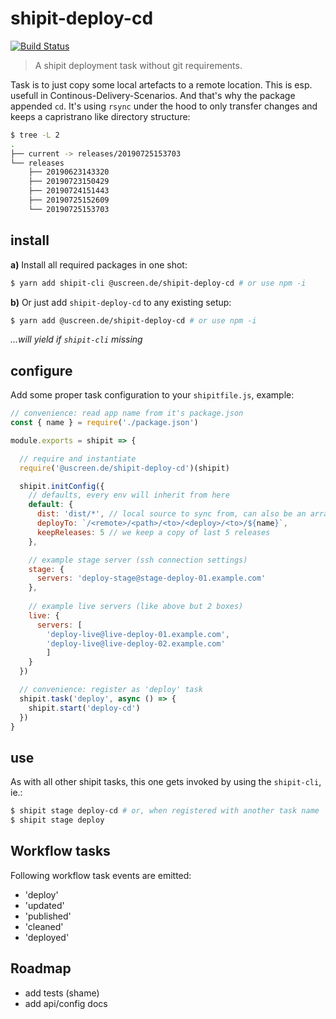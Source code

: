 # shipit-deploy-cd

[![Build Status](https://travis-ci.org/uscreen/shipit-deploy-cd.svg?branch=master)](https://travis-ci.org/uscreen/shipit-deploy-cd)

> A shipit deployment task without git requirements. 

Task is to just copy some local artefacts to a remote location. This is esp. usefull in Continous-Delivery-Scenarios. And that's why the package appended `cd`. It's using `rsync` under the hood to only transfer changes and keeps a capristrano like directory structure:

```sh
$ tree -L 2
.
├── current -> releases/20190725153703
└── releases
    ├── 20190623143320
    ├── 20190723150429
    ├── 20190724151443
    ├── 20190725152609
    └── 20190725153703
```

## install

__a)__ Install all required packages in one shot:

```sh
$ yarn add shipit-cli @uscreen.de/shipit-deploy-cd # or use npm -i
```

__b)__ Or just add `shipit-deploy-cd` to any existing setup:

```sh
$ yarn add @uscreen.de/shipit-deploy-cd # or use npm -i
```

_...will yield if `shipit-cli` missing_

## configure 

Add some proper task configuration to your `shipitfile.js`, example:

```js
// convenience: read app name from it's package.json
const { name } = require('./package.json')

module.exports = shipit => {

  // require and instantiate
  require('@uscreen.de/shipit-deploy-cd')(shipit)

  shipit.initConfig({
    // defaults, every env will inherit from here
    default: {
      dist: 'dist/*', // local source to sync from, can also be an array, like ['public', 'assets']
      deployTo: `/<remote>/<path>/<to>/<deploy>/<to>/${name}`,
      keepReleases: 5 // we keep a copy of last 5 releases
    },

    // example stage server (ssh connection settings)
    stage: {
      servers: 'deploy-stage@stage-deploy-01.example.com'
    },
    
    // example live servers (like above but 2 boxes)
    live: {
      servers: [
        'deploy-live@live-deploy-01.example.com',
        'deploy-live@live-deploy-02.example.com'
        ]
    }
  })

  // convenience: register as 'deploy' task
  shipit.task('deploy', async () => {
    shipit.start('deploy-cd')
  })
}

```

## use

As with all other shipit tasks, this one gets invoked by using the `shipit-cli`, ie.:

```sh
$ shipit stage deploy-cd # or, when registered with another task name
$ shipit stage deploy
```

## Workflow tasks

Following workflow task events are emitted:

- 'deploy'
- 'updated'
- 'published'
- 'cleaned'
- 'deployed'

## Roadmap

- add tests (shame)
- add api/config docs